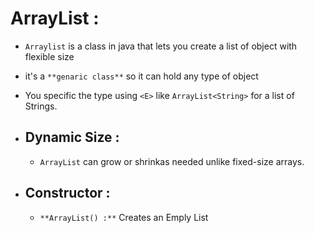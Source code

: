 # ArrayList :
  - `Arraylist` is a class in java that lets you create a list of object with flexible size
  - it's a `**genaric class**` so it can hold any type of object
  - You specific the type using `<E>` like `ArrayList<String>` for a list of Strings.
  - ## Dynamic Size :
      - `ArrayList` can grow or shrinkas needed unlike fixed-size arrays.
   
  - ## Constructor :
      - `**ArrayList() :**` Creates an Emply List
